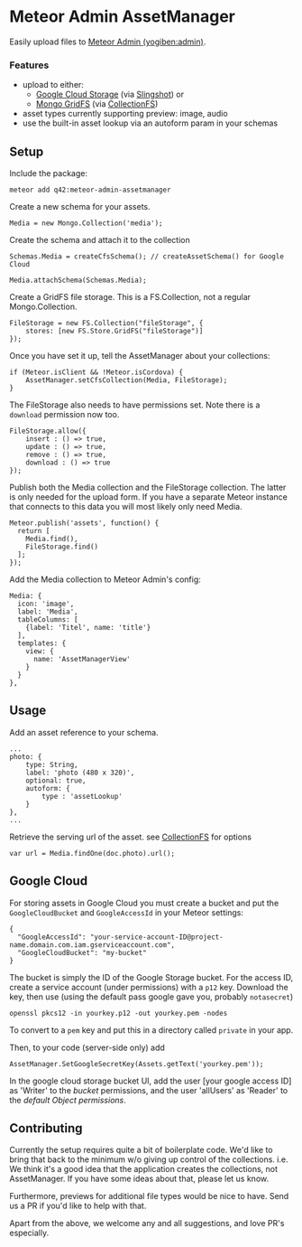 # Meteor Admin AssetManager

Easily upload files to [Meteor Admin (yogiben:admin)](https://github.com/yogiben/meteor-admin).

### Features

 * upload to either:
	 * [Google Cloud Storage](https://cloud.google.com/storage) (via [Slingshot](https://github.com/CulturalMe/meteor-slingshot)) or
	 * [Mongo GridFS](https://docs.mongodb.org/manual/core/gridfs/) (via [CollectionFS](https://github.com/CollectionFS/Meteor-CollectionFS))
 * asset types currently supporting preview: image, audio
 * use the built-in asset lookup via an autoform param in your schemas


## Setup

Include the package:

	meteor add q42:meteor-admin-assetmanager

Create a new schema for your assets.

	Media = new Mongo.Collection('media');

Create the schema and attach it to the collection

	Schemas.Media = createCfsSchema(); // createAssetSchema() for Google Cloud

	Media.attachSchema(Schemas.Media);

Create a GridFS file storage. This is a FS.Collection, not a regular Mongo.Collection.

	FileStorage = new FS.Collection("fileStorage", {
		stores: [new FS.Store.GridFS("fileStorage")]
	});

Once you have set it up, tell the AssetManager about your collections:

	if (Meteor.isClient && !Meteor.isCordova) {
		AssetManager.setCfsCollection(Media, FileStorage);
	}

The FileStorage also needs to have permissions set. Note there is a `download` permission now too.

	FileStorage.allow({
		insert : () => true,
		update : () => true,
		remove : () => true,
		download : () => true
	});

Publish both the Media collection and the FileStorage collection. The latter is only needed for the upload form. If you have a separate Meteor instance that connects to this data you will most likely only need Media.

	Meteor.publish('assets', function() {
	  return [
	    Media.find(),
	    FileStorage.find()
	  ];
	});



Add the Media collection to Meteor Admin's config:

    Media: {
      icon: 'image',
      label: 'Media',
      tableColumns: [
        {label: 'Titel', name: 'title'}
      ],
      templates: {
        view: {
          name: 'AssetManagerView'
        }
      }
    },




## Usage


Add an asset reference to your schema.

	...
	photo: {
        type: String,
        label: 'photo (480 x 320)',
        optional: true,
        autoform: {
            type : 'assetLookup'
        }
    },
    ...


Retrieve the serving url of the asset. see [CollectionFS](https://github.com/CollectionFS/Meteor-CollectionFS) for options

	var url = Media.findOne(doc.photo).url();

## Google Cloud

For storing assets in Google Cloud you must create a bucket and put the `GoogleCloudBucket` and `GoogleAccessId` in your Meteor settings:   

	{
	  "GoogleAccessId": "your-service-account-ID@project-name.domain.com.iam.gserviceaccount.com",
	  "GoogleCloudBucket": "my-bucket"
	}

The bucket is simply the ID of the Google Storage bucket. For the access ID, create a service account (under permissions) with a `p12` key. Download the key, then use (using the default pass google gave you, probably `notasecret`)

	openssl pkcs12 -in yourkey.p12 -out yourkey.pem -nodes

To convert to a `pem` key and put this in a directory called `private` in your app.

Then, to your code (server-side only) add

	AssetManager.SetGoogleSecretKey(Assets.getText('yourkey.pem'));

In the google cloud storage bucket UI, add the user [your google access ID] as 'Writer' to the _bucket_ permissions, and the user 'allUsers' as 'Reader' to the _default Object permissions_.

## Contributing
Currently the setup requires quite a bit of boilerplate code. We'd like to bring that back to the minimum w/o giving up control of the collections.	i.e. We think
 it's a good idea that the application creates the collections, not AssetManager. If you have some ideas about that, please let us know.

Furthermore, previews for additional file types would be nice to have. Send us a PR if you'd like to help with that.

Apart from the above, we welcome any and all suggestions, and love PR's especially.
